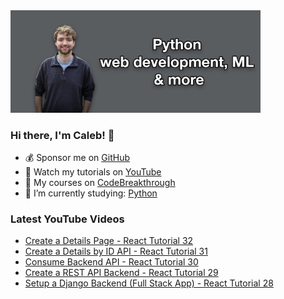<img src="github-cover-photo-my-face.jpg" width="400px" />

### Hi there, I'm Caleb! 🍛

- 💰 Sponsor me on [GitHub](https://github.com/sponsors/CalebCurry)
- 🎥 Watch my tutorials on [YouTube](https://www.youtube.com/calebthevideomaker2)
- 📗 My courses on [CodeBreakthrough](https://www.codebreakthrough.com)
- 🤔 I’m currently studying: [Python](https://www.youtube.com/watch?v=s3IvdkCq2_c&t=4254s)

### Latest YouTube Videos
<!-- YOUTUBE:START -->
- [Create a Details Page - React Tutorial 32](https://www.youtube.com/watch?v=NUvk-y6csSI)
- [Create a Details by ID API - React Tutorial 31](https://www.youtube.com/watch?v=sl3NyYuRwn4)
- [Consume Backend API - React Tutorial 30](https://www.youtube.com/watch?v=-O2wIkrHLgY)
- [Create a REST API Backend - React Tutorial 29](https://www.youtube.com/watch?v=7k7AUFRfFhg)
- [Setup a Django Backend &lpar;Full Stack App&rpar; - React Tutorial 28](https://www.youtube.com/watch?v=ntgKH7KUaNM)
<!-- YOUTUBE:END -->
